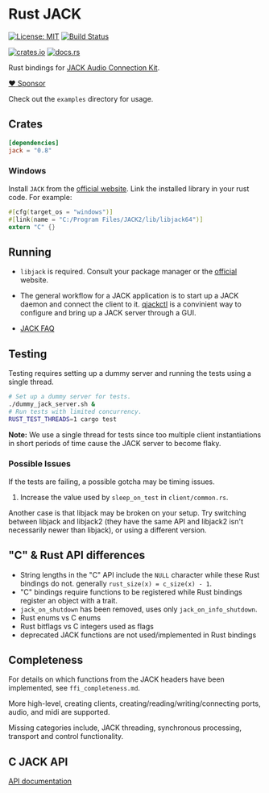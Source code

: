 # Rust JACK

[![License: MIT](https://img.shields.io/badge/License-MIT-yellow.svg)](https://opensource.org/licenses/MIT)
[![Build Status](https://github.com/RustAudio/rust-jack/workflows/Rust/badge.svg)](https://github.com/RustAudio/rust-jack/actions)

[![crates.io](https://img.shields.io/crates/v/jack.svg)](https://crates.io/crates/jack)
[![docs.rs](https://docs.rs/jack/badge.svg)](https://docs.rs/jack)

Rust bindings for [JACK Audio Connection Kit](https://jackaudio.org).

[:heart: Sponsor](https://github.com/sponsors/wmedrano)

Check out the `examples` directory for usage.

## Crates

```toml
[dependencies]
jack = "0.8"
```

### Windows

Install `JACK` from the [official website](http://jackaudio.org/downloads/).
Link the installed library in your rust code. For example:

```rust
#[cfg(target_os = "windows")]
#[link(name = "C:/Program Files/JACK2/lib/libjack64")]
extern "C" {}
```

## Running

* `libjack` is required. Consult your package manager or the [official](http://jackaudio.org/downloads/) website.

* The general workflow for a JACK application is to start up a JACK daemon and connect the client to it. [qjackctl](http://qjackctl.sourceforge.net/) is a convinient way to configure and bring up a JACK server through a GUI.

* [JACK FAQ](http://jackaudio.org/faq/)

## Testing

Testing requires setting up a dummy server and running the tests using a single
thread.

```bash
# Set up a dummy server for tests.
./dummy_jack_server.sh &
# Run tests with limited concurrency.
RUST_TEST_THREADS=1 cargo test
```

**Note:** We use a single thread for tests since too multiple client
instantiations in short periods of time cause the JACK server to become flaky.

### Possible Issues

If the tests are failing, a possible gotcha may be timing issues.

1. Increase the value used by `sleep_on_test` in `client/common.rs`.

Another case is that libjack may be broken on your setup.  Try switching between
libjack and libjack2 (they have the same API and libjack2 isn't necessarily
newer than libjack), or using a different version.

## "C" & Rust API differences

* String lengths in the "C" API include the `NULL` character while these Rust
  bindings do not. generally `rust_size(x) = c_size(x) - 1`.
* "C" bindings require functions to be registered while Rust bindings register
  an object with a trait.
* `jack_on_shutdown` has been removed, uses only `jack_on_info_shutdown`.
* Rust enums vs C enums
* Rust bitflags vs C integers used as flags
* deprecated JACK functions are not used/implemented in Rust bindings

## Completeness

For details on which functions from the JACK headers have been implemented, see `ffi_completeness.md`.

More high-level, creating clients, creating/reading/writing/connecting ports, audio, and midi are supported.

Missing categories include, JACK threading, synchronous processing, transport and control functionality.

## C JACK API

[API documentation](https://jackaudio.org/api/)
